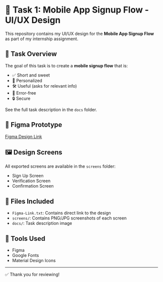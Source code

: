 # 📱 Task 1: Mobile App Signup Flow - UI/UX Design

This repository contains my UI/UX design for the **Mobile App Signup Flow** as part of my internship assignment.

## 🧠 Task Overview

The goal of this task is to create a **mobile signup flow** that is:
- ✅ Short and sweet
- 🎯 Personalized
- 🛠️ Useful (asks for relevant info)
- 🧩 Error-free
- 🔒 Secure

See the full task description in the `docs` folder.

## 🔗 Figma Prototype
[Figma Design Link](https://www.figma.com/proto/BHxHEUrTGthe6OBf2iqf6X/app?page-id=0%3A1&node-id=3-46&p=f&viewport=1106%2C421%2C0.26&t=keVLoUQf8LGYbg3D-1&scaling=scale-down&content-scaling=fixed&starting-point-node-id=3%3A2)  

## 🖼️ Design Screens
All exported screens are available in the `screens` folder:
- Sign Up Screen
- Verification Screen
- Confirmation Screen

## 📄 Files Included
- `Figma-Link.txt`: Contains direct link to the design
- `screens/`: Contains PNG/JPG screenshots of each screen
- `docs/`: Task description image

## 🧰 Tools Used
- Figma
- Google Fonts
- Material Design Icons

---

✅ Thank you for reviewing!
